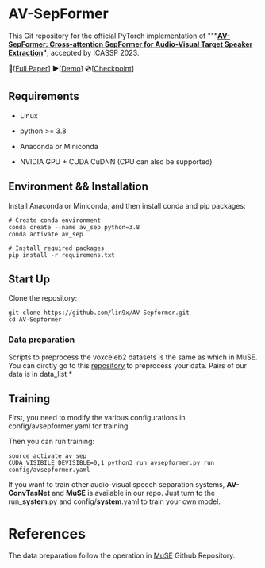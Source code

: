 # AV-SepFormer

This Git repository for the official PyTorch implementation of ""**"[AV-SepFormer: Cross-attention SepFormer for Audio-Visual Target Speaker Extraction](https://ieeexplore.ieee.org/document/10094306)"**, accepted by ICASSP 2023.

📜[[Full Paper](https://ieeexplore.ieee.org/document/10094306)] ▶[[Demo](https://lin9x.github.io/AV-SepFormer_demo/)] 💿[[Checkpoint](https://drive.google.com/drive/folders/1M26x5qCE0LuaEtZ76E_YSnW0hf_chGeq?usp=drive_link)]              


## Requirements

  - Linux
  
  - python >= 3.8

  - Anaconda or Miniconda

  - NVIDIA GPU + CUDA CuDNN (CPU can also be supported)


## Environment && Installation

Install Anaconda or Miniconda, and then install conda and pip packages:

```shell
# Create conda environment
conda create --name av_sep python=3.8
conda activate av_sep

# Install required packages
pip install -r requiremens.txt
```

## Start Up
Clone the repository:

```shell
git clone https://github.com/lin9x/AV-Sepformer.git
cd AV-Sepformer
```

### Data preparation
Scripts to preprocess the voxceleb2 datasets is the same as which in MuSE. You can dirctly go to this [repository](https://github.com/zexupan/MuSE) to preprocess your data.
Pairs of our data is in data_list
*
## Training
First, you need to modify the various configurations in config/avsepformer.yaml for training.

Then you can run training:

```shell
source activate av_sep
CUDA_VISIBILE_DEVISIBLE=0,1 python3 run_avsepformer.py run config/avsepformer.yaml
```

If you want to train other audio-visual speech separation systems, **AV-ConvTasNet** and **MuSE** is available in our repo. Just turn to the run_**system**.py and config/**system**.yaml to train your own model.


# References
The data preparation follow the operation in [MuSE](https://arxiv.org/abs/2010.07775) Github Repository.

